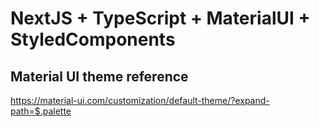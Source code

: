 # NextJS + TypeScript + MaterialUI + StyledComponents

## Material UI theme reference
https://material-ui.com/customization/default-theme/?expand-path=$.palette

